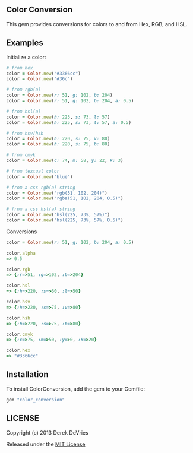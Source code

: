 ## Color Conversion

This gem provides conversions for colors to and from Hex, RGB, and HSL. 

## Examples

Initialize a color:
```ruby
# from hex
color = Color.new("#3366cc")
color = Color.new("#36c")

# from rgb(a)
color = Color.new(r: 51, g: 102, b: 204)
color = Color.new(r: 51, g: 102, b: 204, a: 0.5)

# from hsl(a)
color = Color.new(h: 225, s: 73, l: 57)
color = Color.new(h: 225, s: 73, l: 57, a: 0.5)

# from hsv/hsb
color = Color.new(h: 220, s: 75, v: 80)
color = Color.new(h: 220, s: 75, b: 80)

# from cmyk
color = Color.new(c: 74, m: 58, y: 22, k: 3)

# from textual color
color = Color.new("blue")

# from a css rgb(a) string
color = Color.new("rgb(51, 102, 204)")
color = Color.new("rgba(51, 102, 204, 0.5)")

# from a css hsl(a) string
color = Color.new("hsl(225, 73%, 57%)")
color = Color.new("hsl(225, 73%, 57%, 0.5)")
```

Conversions

```ruby
color = Color.new(r: 51, g: 102, b: 204, a: 0.5)

color.alpha
=> 0.5

color.rgb
=> {:r=>51, :g=>102, :b=>204}

color.hsl
=> {:h=>220, :s=>60, :l=>50}

color.hsv
=> {:h=>220, :s=>75, :v=>80}

color.hsb
=> {:h=>220, :s=>75, :b=>80}

color.cmyk
=> {:c=>75, :m=>50, :y=>0, :k=>20}

color.hex
=> "#3366cc"
```


## Installation

To install ColorConversion, add the gem to your Gemfile: 

```ruby
gem "color_conversion"
```

## LICENSE

Copyright (c) 2013 Derek DeVries

Released under the [MIT License](http://www.opensource.org/licenses/MIT)
